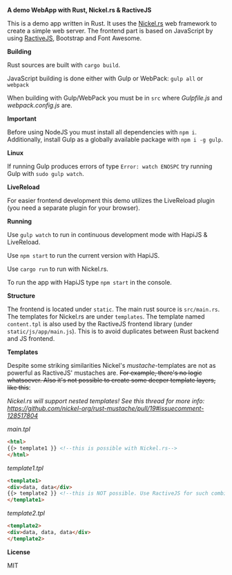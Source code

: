 **A demo WebApp with Rust, Nickel.rs & RactiveJS**

This is a demo app written in Rust. It uses the <a href="http://nickel.rs/" target="_blank">Nickel.rs</a> web framework to create a simple web server.
The frontend part is based on JavaScript by using <a href="http://www.ractivejs.org/" target="_blank">RactiveJS</a>, Bootstrap and Font Awesome.

**Building**

Rust sources are built with `cargo build`.

JavaScript building is done either with Gulp or WebPack: `gulp all` or `webpack`

When building with Gulp/WebPack you must be in `src` where *Gulpfile.js* and *webpack.config.js* are.

**Important**

Before using NodeJS you must install all dependencies with `npm i`.
Additionally, install Gulp as a globally available package with `npm i -g gulp`.

**Linux**

If running Gulp produces errors of type `Error: watch ENOSPC` try running Gulp with `sudo gulp watch`.

**LiveReload**

For easier frontend development this demo utilizes the LiveReload plugin (you need a separate plugin for your browser).

**Running**

Use `gulp watch` to run in continuous development mode with HapiJS & LiveReload.

Use `npm start` to run the current version with HapiJS.

Use `cargo run` to run with Nickel.rs.


To run the app with HapiJS type `npm start` in the console.


**Structure**

The frontend is located under `static`. The main rust source is `src/main.rs`. The
templates for Nickel.rs are under `templates`. The template named `content.tpl` is also used by the
RactiveJS frontend library (under `static/js/app/main.js`). This is to avoid duplicates between Rust backend
and JS frontend.

**Templates**


Despite some striking similarities Nickel's *mustache*-templates are not as powerful as RactiveJS' mustaches are. ~~For example, there's
no logic whatsoever. Also it's not possible to create some deeper template layers, like this~~:

*Nickel.rs will support nested templates! See this thread for more info: https://github.com/nickel-org/rust-mustache/pull/19#issuecomment-128517804*

*main.tpl*

```html
<html>
{{> template1 }} <!--this is possible with Nickel.rs-->
</html>
```

*template1.tpl*

```html
<template1>
<div>data, data</div>
{{> template2 }} <!--this is NOT possible. Use RactiveJS for such combinations.-->
</template1>
```

*template2.tpl*

```html
<template2>
<div>data, data, data</div>
</template2>
```

**License**

MIT
